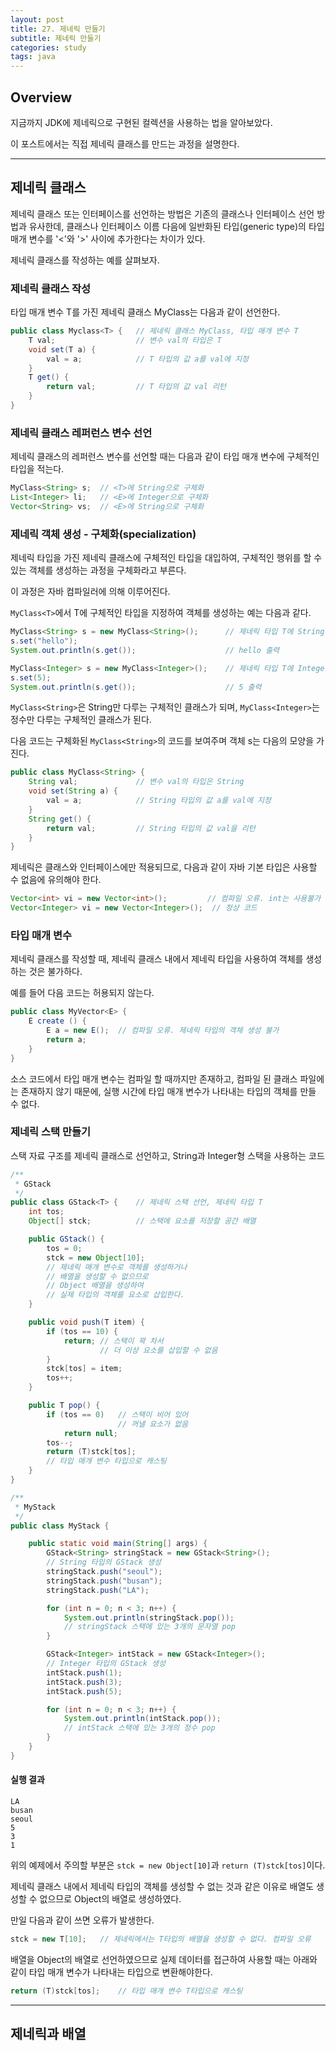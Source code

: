 ```yaml
---
layout: post
title: 27. 제네릭 만들기
subtitle: 제네릭 만들기
categories: study
tags: java
---
```


## Overview

지금까지 JDK에 제네릭으로 구현된 컬렉션을 사용하는 법을 알아보았다.

이 포스트에서는 직접 제네릭 클래스를 만드는 과정을 설명한다.

***

## 제네릭 클래스

제네릭 클래스 또는 인터페이스를 선언하는 방법은 기존의 클래스나 인터페이스 선언 방법과 유사한데, 클래스나 인터페이스 이름 다음에 일반화된 타입(generic type)의 타입 매개 변수를 '&lt;'와 '&gt;' 사이에 추가한다는 차이가 있다.

제네릭 클래스를 작성하는 예를 살펴보자.

### 제네릭 클래스 작성

타입 매개 변수 T를 가진 제네릭 클래스 MyClass는 다음과 같이 선언한다.

```java
public class Myclass<T> {   // 제네릭 클래스 MyClass, 타입 매개 변수 T
    T val;                  // 변수 val의 타입은 T
    void set(T a) {
        val = a;            // T 타입의 값 a를 val에 지정
    }
    T get() {
        return val;         // T 타입의 값 val 리턴
    }
}
```

### 제네릭 클래스 레퍼런스 변수 선언

제네릭 클래스의 레퍼런스 변수를 선언할 때는 다음과 같이 타입 매개 변수에 구체적인 타입을 적는다.

```java
MyClass<String> s;  // <T>에 String으로 구체화
List<Integer> li;   // <E>에 Integer으로 구체화
Vector<String> vs;  // <E>에 String으로 구체화
```

### 제네릭 객체 생성 - 구체화(specialization)

제네릭 타입을 가진 제네릭 클래스에 구체적인 타입을 대입하여, 구체적인 행위를 할 수 있는 객체를 생성하는 과정을 구체화라고 부른다.

이 과정은 자바 컴파일러에 의해 이루어진다.

`MyClass<T>`에서 T에 구체적인 타입을 지정하여 객체를 생성하는 예는 다음과 같다.

```java
MyClass<String> s = new MyClass<String>();      // 제네릭 타입 T에 String을 지정함
s.set("hello");
System.out.println(s.get());                    // hello 출력

MyClass<Integer> s = new MyClass<Integer>();    // 제네릭 타입 T에 Integer를 지정함
s.set(5);
System.out.println(s.get());                    // 5 출력
```

`MyClass<String>`은 String만 다루는 구체적인 클래스가 되며, `MyClass<Integer>`는 정수만 다루는 구체적인 클래스가 된다.

다음 코드는 구체화된 `MyClass<String>`의 코드를 보여주며 객체 s는 다음의 모양을 가진다.

```java
public class MyClass<String> {
    String val;             // 변수 val의 타입은 String
    void set(String a) {
        val = a;            // String 타입의 값 a를 val에 지정
    }
    String get() {
        return val;         // String 타입의 값 val을 리턴
    }
}
```

제네릭은 클래스와 인터페이스에만 적용되므로, 다음과 같이 자바 기본 타입은 사용할 수 없음에 유의해야 한다.

```java
Vector<int> vi = new Vector<int>();         // 컴파일 오류. int는 사용불가
Vector<Integer> vi = new Vector<Integer>();  // 정상 코드
```

### 타입 매개 변수

제네릭 클래스를 작성할 때, 제네릭 클래스 내에서 제네릭 타입을 사용하여 객체를 생성하는 것은 불가하다.

예를 들어 다음 코드는 허용되지 않는다.

```java
public class MyVector<E> { 
    E create () {
        E a = new E();  // 컴파일 오류. 제네릭 타입의 객체 생성 불가
        return a;
    }
}
```

소스 코드에서 타입 매개 변수는 컴파일 할 때까지만 존재하고, 컴파일 된 클래스 파일에는 존재하지 않기 때문에, 실행 시간에 타입 매개 변수가 나타내는 타입의 객체를 만들 수 없다.

### 제네릭 스택 만들기

스택 자료 구조를 제네릭 클래스로 선언하고, String과 Integer형 스택을 사용하는 코드

```java
/**
 * GStack
 */
public class GStack<T> {    // 제네릭 스택 선언, 제네릭 타입 T
    int tos;
    Object[] stck;          // 스택에 요소를 저장할 공간 배열

    public GStack() {
        tos = 0;
        stck = new Object[10];
        // 제네릭 매개 변수로 객체를 생성하거나
        // 배열을 생성할 수 없으므로
        // Object 배열을 생성하여
        // 실제 타입의 객체를 요소로 삽입한다.
    }

    public void push(T item) {
        if (tos == 10) {
            return; // 스택이 꽉 차서
                    // 더 이상 요소를 삽입할 수 없음
        }
        stck[tos] = item;
        tos++;
    }

    public T pop() {
        if (tos == 0)   // 스택이 비어 있어
                        // 꺼낼 요소가 없음
            return null;
        tos--;
        return (T)stck[tos];
        // 타입 매개 변수 타입으로 캐스팅
    }
}

/**
 * MyStack
 */
public class MyStack {

    public static void main(String[] args) {
        GStack<String> stringStack = new GStack<String>();
        // String 타입의 GStack 생성
        stringStack.push("seoul");
        stringStack.push("busan");
        stringStack.push("LA");

        for (int n = 0; n < 3; n++) {
            System.out.println(stringStack.pop());
            // stringStack 스택에 있는 3개의 문자열 pop
        }

        GStack<Integer> intStack = new GStack<Integer>();
        // Integer 타입의 GStack 생성
        intStack.push(1);
        intStack.push(3);
        intStack.push(5);

        for (int n = 0; n < 3; n++) {
            System.out.println(intStack.pop());
            // intStack 스택에 있는 3개의 정수 pop
        }
    }
}
```

#### 실행 결과

```
LA
busan
seoul
5
3
1
```

위의 예제에서 주의할 부분은 `stck = new Object[10]`과 `return (T)stck[tos]`이다.

제네릭 클래스 내에서 제네릭 타입의 객체를 생성할 수 없는 것과 같은 이유로 배열도 생성할 수 없으므로 Object의 배열로 생성하였다.

만일 다음과 같이 쓰면 오류가 발생한다.

```java
stck = new T[10];   // 제네릭에서는 T타입의 배열을 생성할 수 없다. 컴파일 오류
```

배열을 Object의 배열로 선언하였으므로 실제 데이터를 접근하여 사용할 때는 아래와 같이 타입 매개 변수가 나타내는 타입으로 변환해야한다.

```java
return (T)stck[tos];    // 타입 매개 변수 T타입으로 캐스팅
```

***

## 제네릭과 배열